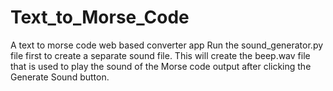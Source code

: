 # Text_to_Morse_Code
A text to morse code web based converter app
Run the sound_generator.py file first to create a separate sound file. This will create the beep.wav file that is used to play the sound of the Morse code output after clicking the Generate Sound button. 
